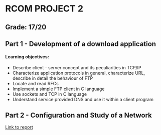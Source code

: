 # RCOM PROJECT 2
## Grade: 17/20

## Part 1 - Development of a download application
#### Learning objectives:
- Describe client - server concept and its peculiarities in TCP/IP
- Characterize application protocols in general, characterize URL, describe in detail the behaviour of FTP
- Locate and read RFCs
- Implement a simple FTP client in C language
- Use sockets and TCP in C language
- Understand service provided DNS and use it within a client program

## Part 2 - Configuration and Study of a Network

[Link to report](https://github.com/mariajvieira/feup-rcom-proj2/RC2_Report.pdf)



